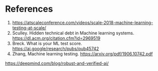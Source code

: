 
# References

1. https://atscaleconference.com/videos/scale-2018-machine-learning-testing-at-scale/
2. Sculley.  Hidden technical debt in Machine learning systems. https://dl.acm.org/citation.cfm?id=2969519
3. Breck.  What is your ML test score.  https://ai.google/research/pubs/pub45742
4. Zhang, Machine learning testing.  https://arxiv.org/pdf/1906.10742.pdf


https://deepmind.com/blog/robust-and-verified-ai/
